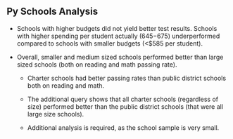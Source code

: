 ## Py Schools Analysis

  
* Schools with higher budgets did not yield better test results. Schools with higher spending per student actually ($645-$675) underperformed compared to schools with smaller budgets (<$585 per student).
  

* Overall, smaller and medium sized schools performed better than large sized schools (both on reading and math passing rate).

  * Charter schools had better passing rates than public district schools both on reading and math.


  * The additional query shows that all charter schools (regardless of size) performed better than the public district schools (that were all large size schools).


  * Additional analysis is required, as the school sample is very small.